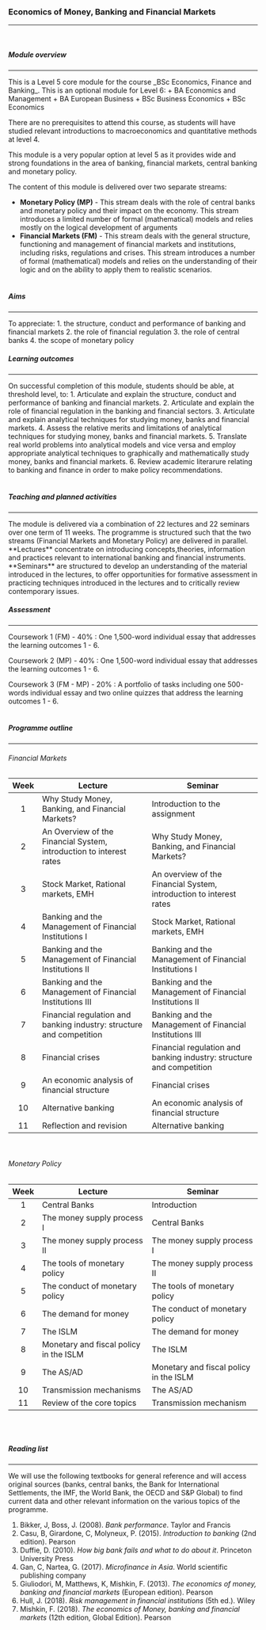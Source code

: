 <h3>Economics of Money, Banking and Financial Markets</h3>
<hr>
<br>      
<h5>Module overview</h5>
<hr>
This is a Level 5 core module for the course _BSc Economics, Finance and Banking_. This is an optional module for Level 6:
+ BA Economics and Management
+ BA European Business
+ BSc Business Economics
+ BSc Economics

There are no prerequisites to attend this course, as students will have studied relevant introductions to macroeconomics and quantitative methods at level 4.  

This module is a very popular option at level 5 as it provides wide and strong foundations in the area of banking, financial markets, central banking and monetary policy. 

The content of this module is delivered over two separate streams:
+ **Monetary Policy (MP)** - This stream deals with the role of central banks and monetary policy and their impact on the economy. This stream introduces a limited number of formal (mathematical) models and relies mostly on the logical development of arguments
+ **Financial Markets (FM)** - This stream deals with the general structure, functioning and management of financial markets and institutions, including risks, regulations and crises. This stream introduces a number of formal (mathematical) models and relies on the understanding of their logic and on the ability to apply them to realistic scenarios.
<br><br>

<h5>Aims</h5>
<hr>
To appreciate:
1. the structure, conduct and performance of banking and financial markets
2. the role of financial regulation
3. the role of central banks
4. the scope of monetary policy  
<br>

<h5>Learning outcomes</h5>
<hr>
On successful completion of this module, students should be able, at threshold level, to:
1. Articulate and explain the structure, conduct and performance of banking and financial markets.
2. Articulate and explain the role of financial regulation in the banking and financial sectors.
3. Articulate and explain analytical techniques for studying money, banks and financial markets.
4. Assess the relative merits and limitations of analytical techniques for studying money, banks and financial markets.
5. Translate real world problems into analytical models and vice versa and employ appropriate analytical techniques to graphically and mathematically study money, banks and financial markets.
6. Review academic literarure relating to banking and finance in order to make policy recommendations.
<br><br>

<h5>Teaching and planned activities</h5>
<hr>
The module is delivered via a combination of 22 lectures and 22 seminars over one term of 11 weeks. The programme is structured such that the two streams (Financial Markets and Monetary Policy) are delivered in parallel.<br>
**Lectures** concentrate on introducing concepts,theories, information and practices relevant to international banking and financial instruments.<br>
**Seminars** are structured to develop an understanding of the material introduced in the lectures, to offer opportunities for formative assessment in practicing techniques introduced in the lectures and to critically review contemporary issues.
<br>

<h5>Assessment</h5>
<hr>
Coursework 1 (FM) - 40%
: One 1,500-word individual essay that addresses the learning outcomes 1 - 6.

Coursework 2 (MP) - 40%
: One 1,500-word individual essay that addresses the learning outcomes 1 - 6.

Coursework 3 (FM - MP) - 20%
: A portfolio of tasks including one 500-words individual essay and two online quizzes that address the learning outcomes 1 - 6.
<br><br>

<h5>Programme outline</h5>
<hr>

<h6>Financial Markets</h6>
	
|  Week  | Lecture                                                              | Seminar                                                             |
|:------:|----------------------------------------------------------------------|---------------------------------------------------------------------|
|1       | Why Study Money, Banking, and Financial Markets?                     | Introduction to the assignment                                      |
|2	 | An Overview of the Financial System, introduction to interest rates	| Why Study Money, Banking, and Financial Markets?                    |
|3   	 | Stock Market, Rational markets, EMH	                                | An overview of the Financial System, introduction to interest rates |
|4	 | Banking and the Management of Financial Institutions I               | Stock Market, Rational markets, EMH                                 |
|5	 | Banking and the Management of Financial Institutions II              | Banking and the Management of Financial Institutions I              |
|6	 | Banking and the Management of Financial Institutions III             | Banking and the Management of Financial Institutions II             |
|7	 | Financial regulation and banking industry: structure and competition | Banking and the Management of Financial Institutions III            |
|8	 | Financial crises                                                     | Financial regulation and banking industry: structure and competition|
|9	 | An economic analysis of financial structure                          | Financial crises                                                    |
|10	 | Alternative banking                                                  | An economic analysis of financial structure                         |
|11	 | Reflection and revision                                              | Alternative banking                                                 |

<br>
<h6>Monetary Policy</h6>

|  Week  | Lecture                                | Seminar                                |
|:------:|----------------------------------------|----------------------------------------|
|1       | Central Banks	                  | Introduction                           |
|2       | The money supply process I	          | Central Banks                          |
|3	 | The money supply process II	          | The money supply process I             |
|4	 | The tools of monetary policy	          | The money supply process II            |
|5	 | The conduct of monetary policy	  | The tools of monetary policy           |
|6	 | The demand for money	                  | The conduct of monetary policy         |
|7	 | The ISLM                               | The demand for money                   |
|8	 | Monetary and fiscal policy in the ISLM | The ISLM                               |
|9	 | The AS/AD                              | Monetary and fiscal policy in the ISLM |
|10	 | Transmission mechanisms                | The AS/AD                              |
|11	 | Review of the core topics              | Transmission mechanism                 |

<br><br>

<h5>Reading list</h5>
<hr>
We will use the following textbooks for general reference and will access original sources (banks, central banks, the Bank for International Settlements, the IMF, the World Bank, the OECD and S&P Global) to find current data and other relevant information on the various topics of the programme.

1. Bikker, J, Boss, J. (2008). _Bank performance_. Taylor and Francis
2. Casu, B, Girardone, C, Molyneux, P. (2015). _Introduction to banking_ (2nd edition). Pearson
3. Duffie, D. (2010). _How big bank fails and what to do about it_. Princeton University Press
4. Gan, C, Nartea, G. (2017). _Microfinance in Asia_. World scientific publishing company
5. Giuliodori, M, Matthews, K, Mishkin, F. (2013). _The economics of money, banking and financial markets_ (European edition). Pearson
6. Hull, J. (2018). _Risk management in financial institutions_ (5th ed.). Wiley
7. Mishkin, F. (2018). _The economics of Money, banking and financial markets_ (12th edition, Global Edition). Pearson





